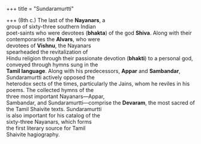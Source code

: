 +++
title = "Sundaramurtti"

+++
(8th c.) The last of the **Nayanars**, a  
group of sixty-three southern Indian  
poet-saints who were devotees (**bhakta**) of the god **Shiva**. Along with their  
contemporaries the **Alvars**, who were  
devotees of **Vishnu**, the Nayanars  
spearheaded the revitalization of  
Hindu religion through their passionate devotion (**bhakti**) to a personal god,  
conveyed through hymns sung in the  
**Tamil language**. Along with his predecessors, **Appar** and **Sambandar**,  
Sundaramurtti actively opposed the  
heterodox sects of the times, particularly the Jains, whom he reviles in his  
poems. The collected hymns of the  
three most important Nayanars—Appar,  
Sambandar, and Sundaramurtti—comprise the **Devaram**, the most sacred of  
the Tamil Shaivite texts. Sundaramurtti  
is also important for his catalog of the  
sixty-three Nayanars, which forms  
the first literary source for Tamil  
Shaivite hagiography.
